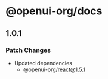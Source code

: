 # @openui-org/docs

## 1.0.1

### Patch Changes

- Updated dependencies
  - @openui-org/react@1.5.1
